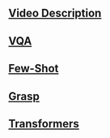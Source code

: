 ## [Video Description](video_description.md)
## [VQA](vqa.md)
## [Few-Shot](grasp.md)
## [Grasp](grasp.md)
## [Transformers](transformer_based.md)